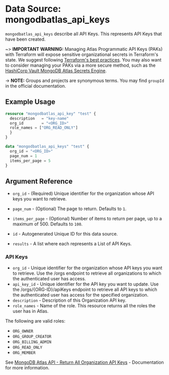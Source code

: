 # Data Source: mongodbatlas_api_keys

`mongodbatlas_api_keys` describe all API Keys. This represents API Keys that have been created.

~> **IMPORTANT WARNING:** Managing Atlas Programmatic API Keys (PAKs) with Terraform will expose sensitive organizational secrets in Terraform's state. We suggest following [Terraform's best practices](https://developer.hashicorp.com/terraform/language/state/sensitive-data). You may also want to consider managing your PAKs via a more secure method, such as the [HashiCorp Vault MongoDB Atlas Secrets Engine](https://developer.hashicorp.com/vault/docs/secrets/mongodbatlas).

-> **NOTE:** Groups and projects are synonymous terms. You may find `groupId` in the official documentation.

## Example Usage

```terraform
resource "mongodbatlas_api_key" "test" {
  description   = "key-name"
  org_id        = "<ORG_ID>"
  role_names = ["ORG_READ_ONLY"]
  }
}

data "mongodbatlas_api_keys" "test" {
  org_id = "<ORG_ID>"
  page_num = 1
  items_per_page = 5
}
```

## Argument Reference
* `org_id` - (Required) Unique identifier for the organization whose API keys you want to retrieve.
* `page_num` - (Optional) The page to return. Defaults to `1`.
* `items_per_page` - (Optional) Number of items to return per page, up to a maximum of 500. Defaults to `100`.

* `id` - Autogenerated Unique ID for this data source.
* `results` - A list where each represents a List of API Keys.


### API Keys

* `org_id` - Unique identifier for the organization whose API keys you want to retrieve. Use the /orgs endpoint to retrieve all organizations to which the authenticated user has access.
* `api_key_id` - Unique identifier for the API key you want to update. Use the /orgs/{ORG-ID}/apiKeys endpoint to retrieve all API keys to which the authenticated user has access for the specified organization.
* `description` -	Description of this Organization API key.
* `role_names` - Name of the role. This resource returns all the roles the user has in Atlas.

The following are valid roles:
  * `ORG_OWNER`
  * `ORG_GROUP_CREATOR`
  * `ORG_BILLING_ADMIN`
  * `ORG_READ_ONLY`
  * `ORG_MEMBER`
  
See [MongoDB Atlas API - Return All Organization API Keys](https://www.mongodb.com/docs/atlas/reference/api-resources-spec/#tag/Programmatic-API-Keys/operation/listApiKeys) - Documentation for more information.
